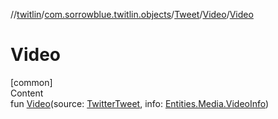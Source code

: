 //[twitlin](../../../index.md)/[com.sorrowblue.twitlin.objects](../../index.md)/[Tweet](../index.md)/[Video](index.md)/[Video](-video.md)



# Video  
[common]  
Content  
fun [Video](-video.md)(source: [TwitterTweet](../../-twitter-tweet/index.md), info: [Entities.Media.VideoInfo](../../-entities/-media/-video-info/index.md))  



